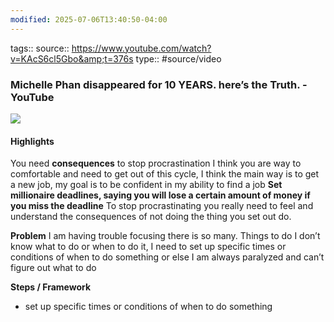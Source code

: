 ```yaml
---
modified: 2025-07-06T13:40:50-04:00
---
```


tags::
source:: https://www.youtube.com/watch?v=KAcS6cl5Gbo&amp;t=376s
type:: #source/video 

### Michelle Phan disappeared for 10 YEARS. here’s the Truth. - YouTube

![](https://www.youtube.com/watch?v=KAcS6cl5Gbo&amp;t=376s)

#### Highlights

You need **consequences** to stop procrastination
I think you are way to comfortable and need to get out of this cycle, I think the main way is to get a new job, my goal is to be confident in my ability to find a job
**Set millionaire deadlines, saying you will lose a certain amount of money if you miss the deadline** 
To stop procrastinating you really need to feel and understand the consequences of not doing the thing you set out do.

**Problem**
I am having trouble focusing there is so many. Things to do I don’t know what to do or when to do it,  I need to set up specific times or conditions of when to do something or else I am always paralyzed and can’t figure out what to do

**Steps  / Framework**
-  set up specific times or conditions of when to do something
